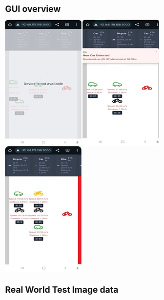 
# GUI overview
<img src="https://github.com/boradj/RideSafe-Assist/blob/main/Images/UI1.jpg" width="250" height="410"> <img src="https://github.com/boradj/RideSafe-Assist/blob/main/Images/UI2.jpg" width="250" height="410"> <img src="https://github.com/boradj/RideSafe-Assist/blob/main/Images/UI3.jpg" width="250" height="410">

# Real World Test Image data

